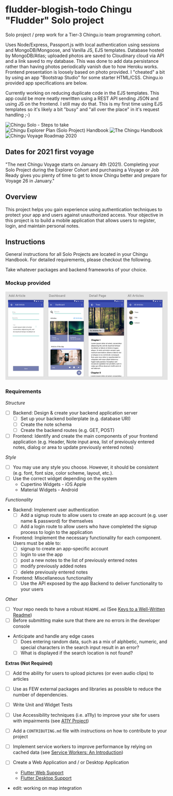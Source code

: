 # fludder-blogish-todo Chingu "Fludder" Solo project

Solo project / prep work for a Tier-3 Chingu.io team programming cohort. 

Uses Node/Express, Passport.js with local authentication using sessions and MongoDB/Mongoose, and Vanilla JS, EJS templates. Database hosted by MongoDB/Atlas; uploaded photos are saved to Cloudinary cloud via API and a link saved to my database. This was done to add data persistance rather than having photos periodically vanish due to how Heroku works. Frontend presentation is loosely based on photo provided. I "cheated" a bit by using an app "Bootstrap Studio" for some starter HTML/CSS. Chingu.io provided app specifications are below.

Currently working on reducing duplicate code in the EJS templates. This app could be more neatly rewritten using a REST API sending JSON and using JS on the frontend. I still may do that. This is my first time using EJS templates so it's likely a bit "busy" and "all over the place" in it's request handling ;-)

![Chingu Solo - Steps to take](https://solofree.docs.chingu.io/solo/steps/)
![Chingu Explorer Plan (Solo Project) Handbook](https://solofree.docs.chingu.io/)
![The Chingu Handbook](https://docs.chingu.io/)
![Chingu Voyage Roadmap 2020](https://docs.chingu.io/voyage)

## Dates for 2021 first voyage

"The next Chingu Voyage starts on January 4th (2021). Completing your Solo Project during the Explorer Cohort and purchasing a Voyage or Job Ready gives you plenty of time to get to know Chingu better and prepare for Voyage 26 in January."

## Overview

This project helps you gain experience using authentication techniques to
protect your app and users against unauthorized access. Your objective in this
project is to build a mobile application that allows users to register, login,
and maintain personal notes.

## Instructions

General instructions for all Solo Projects are located in your Chingu Handbook.
For detailed requirements, please checkout the following.

Take whatever packages and backend frameworks of your choice.

### Mockup provided

![Design](./static/design.png)

### Requirements

_Structure_

- [ ] Backend: Design & create your backend application server
  - [ ] Set up your backend boilerplate (e.g. database URI)
  - [ ] Create the note schema
  - [ ] Create the backend routes (e.g. GET, POST)
- [ ] Frontend: Identify and create the main components of your frontend application
      (e.g. Header, Note input area, list of previously entered notes, dialog or area
      to update previously entered notes)

_Style_

- [ ] You may use any style you choose. However, it should be consistent (e.g.
      font, font size, color scheme, layout, etc.).
- [ ] Use the correct widget depending on the system
  - Cupertino Widgets - iOS Apple
  - Material Widgets - Android

_Functionality_

- Backend: Implement user authentication
  - [ ] Add a signup route to allow users to create an app account (e.g. user
        name & password) for themselves
  - [ ] Add a login route to allow users who have completed the signup process
        to login to the application
- Frontend: Implement the necessary functionality for each component. Users
  must be able to:
  - [ ] signup to create an app-specific account
  - [ ] login to use the app
  - [ ] post a new notes to the list of previously entered notes
  - [ ] modify previously added notes
  - [ ] delete previously entered notes
- Frontend: Miscellaneous functionality
  - [ ] Use the API exposed by the app Backend to deliver functionality to
        your users

_Other_

- [ ] Your repo needs to have a robust `README.md` (See [Keys to a Well-Written Readme](https://medium.com/chingu/keys-to-a-well-written-readme-55c53d34fe6d))
- [ ] Before submitting make sure that there are no errors in the developer console
- Anticipate and handle any edge cases
  - [ ] Does entering random data, such as a mix of alphbetic, numeric, and
        special characters in the search input result in an error?
  - [ ] What is displayed if the search location is not found?

**Extras (Not Required)**

- [ ] Add the ability for users to upload pictures (or even audio clips) to articles
- [ ] Use as FEW external packages and libraries as possible to reduce the
      number of dependencies.
- [ ] Write Unit and Widget Tests
- [ ] Use Accessibility techniques (i.e. a11ly) to improve your site for users
      with impairments (see [A11Y Project](https://a11yproject.com/))
- [ ] Add a `CONTRIBUTING.md` file with instructions on how to contribute to
      your project
- [ ] Implement service workers to improve performance by relying on cached
      data (see [Service Workers: An Introduction](https://developers.google.com/web/fundamentals/primers/service-workers))
- [ ] Create a Web Application and / or Desktop Application

  - [Flutter Web Support](https://flutter.dev/web)
  - [Flutter Desktop Support](https://flutter.dev/desktop)

- edit: working on map integration

